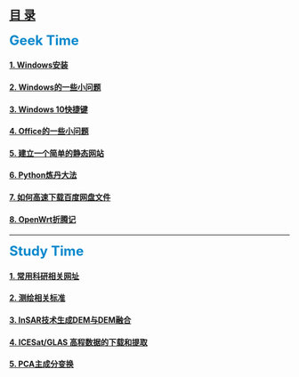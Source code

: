 <!-- 这是目录文件 -->
## [目 录](catalogue.md)

<strong><font size="5" color="0088CC">Geek Time</font></strong>


#### [1. Windows安装](articles/geek/WindowsInstalling.md)
#### [2. Windows的一些小问题](articles/geek/WinSettingSkills.md)
#### [3. Windows 10快捷键](articles/geek/Win10ShortcutKey.md)
#### [4. Office的一些小问题](articles/geek/ProblemOfOffice.md)  
#### [5. 建立一个简单的静态网站](articles/geek/FoundWebsite.md)  
#### [6. Python炼丹大法](articles/geek/PythonCook.md)
#### [7. 如何高速下载百度网盘文件](articles/geek/BaiduPanDownload.md)
#### [8. OpenWrt折腾记](articles/geek/OpenWrt.md) 
-------
<strong><font size="5" color="0088CC">Study Time</font></strong>


#### [1. 常用科研相关网址](articles/study/StudyingWebsites.md)
#### [2. 测绘相关标准](htmls/CH_Standards.html)
#### [3. InSAR技术生成DEM与DEM融合](articles/study/InSARandDEMFusion.md)
#### [4. ICESat/GLAS 高程数据的下载和提取](articles/study/GlasExtract.md)
#### [5. PCA主成分变换](articles/study/PCA.md)
